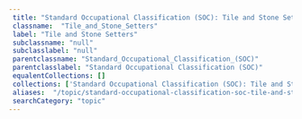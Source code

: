 ```yaml
--- 
 title: "Standard Occupational Classification (SOC): Tile and Stone Setters" 
 classname:  "Tile_and_Stone_Setters" 
 label: "Tile and Stone Setters" 
 subclassname: "null" 
 subclasslabel: "null" 
 parentclassname: "Standard_Occupational_Classification_(SOC)" 
 parentclasslabel: "Standard Occupational Classification (SOC)" 
 equalentCollections: [] 
 collections: ['Standard Occupational Classification (SOC): Tile and Stone Setters']
 aliases:  "/topic/standard-occupational-classification-soc-tile-and-stone-setters"  
 searchCategory: "topic" 
---
```

